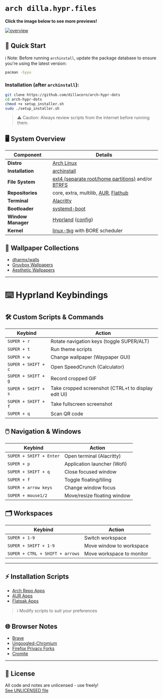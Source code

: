 # `arch dilla.hypr.files`

**Click the image below to see more previews!**

[![overview](https://github.com/dillacorn/arch-hypr-dots/raw/main/previews/overview.png)](https://github.com/dillacorn/arch-hypr-dots/tree/main/previews.md)

## 🚀 Quick Start
ℹ️ Note: Before running `archinstall`, update the package database to ensure you're using the latest version:
```bash
pacman -Syyu
```

### Installation (after `archinstall`):
```bash
git clone https://github.com/dillacorn/arch-hypr-dots
cd arch-hypr-dots
chmod +x setup_installer.sh
sudo ./setup_installer.sh
```
> ⚠️ Caution: Always review scripts from the internet before running them.

## 🖥️ System Overview

| Component          | Details |
|--------------------|---------|
| **Distro**         | [Arch Linux](https://archlinux.org/) |
| **Installation**   | [archinstall](https://github.com/archlinux/archinstall) |
| **File System**    | [ext4 (separate root/home partitions)](https://man.archlinux.org/man/ext4.5.en) and/or [BTRFS](https://wiki.archlinux.org/title/Btrfs) |
| **Repositories**   | core, extra, multilib, [AUR](https://aur.archlinux.org/), [Flathub](https://flathub.org/) |
| **Terminal**       | [Alacritty](https://github.com/alacritty/alacritty) |
| **Bootloader**     | [systemd-boot](https://man.archlinux.org/man/systemd-boot.7) |
| **Window Manager** | [Hyprland](https://github.com/hyprwm/Hyprland) ([config](https://github.com/dillacorn/arch-hypr-dots/tree/main/config/hypr)) |
| **Kernel**         | [linux-tkg](https://github.com/Frogging-Family/linux-tkg) with BORE scheduler |

## 🎨 Wallpaper Collections
- [dharmx/walls](https://github.com/dharmx/walls)
- [Gruvbox Wallpapers](https://github.com/AngelJumbo/gruvbox-wallpapers)
- [Aesthetic Wallpapers](https://github.com/D3Ext/aesthetic-wallpapers)

---

# ⌨️ Hyprland Keybindings

## 🛠️ Custom Scripts & Commands
| Keybind               | Action                                                     |
|-----------------------|------------------------------------------------------------|
| `SUPER + r`          | Rotate navigation keys (toggle SUPER/ALT)                   |
| `SUPER + t`          | Run theme scripts                                           |
| `SUPER + w`          | Change wallpaper (Waypaper GUI)                             |
| `SUPER + SHIFT + c`  | Open SpeedCrunch (Calculator)                               |
| `SUPER + SHIFT + g`  | Record cropped GIF                                          |
| `SUPER + SHIFT + s`  | Take cropped screenshot (CTRL+t to display edit UI)         |
| `SUPER + SHIFT + f`  | Take fullscreen screenshot                                  |
| `SUPER + q`          | Scan QR code                                                |

## 🖱️ Navigation & Windows
| Keybind                     | Action                      |
|-----------------------------|-----------------------------|
| `SUPER + SHIFT + Enter`     | Open terminal (Alacritty)   |
| `SUPER + p`                 | Application launcher (Wofi) |
| `SUPER + SHIFT + q`         | Close focused window        |
| `SUPER + f`                 | Toggle floating/tiling      |
| `SUPER + arrow keys`        | Change window focus         |
| `SUPER + mouse1/2`          | Move/resize floating window |

## 🗂️ Workspaces
| Keybind                     | Action                      |
|-----------------------------|-----------------------------|
| `SUPER + 1-9`              | Switch workspace           |
| `SUPER + SHIFT + 1-9`      | Move window to workspace   |
| `SUPER + CTRL + SHIFT + arrows` | Move workspace to monitor |

---

## ⚡ Installation Scripts
- [Arch Repo Apps](scripts/install_arch_repo_apps.sh)
- [AUR Apps](scripts/install_aur_repo_apps.sh)  
- [Flatpak Apps](scripts/install_flatpak_apps.sh)

> ℹ️ Modify scripts to suit your preferences

## 🌐 Browser Notes
- [Brave](browser_notes/brave.md)
- [Ungoogled-Chromium](browser_notes/ungoogled-chromium.md)
- [Firefox Privacy Forks](browser_notes/firefox_privacy_focused_forks.md)
- [Cromite](browser_notes/cromite.md)

---

## 📜 License
All code and notes are unlicensed - use freely!  
[See UNLICENSED file](https://github.com/dillacorn/arch-hypr-dots/blob/main/UNLICENSED)
